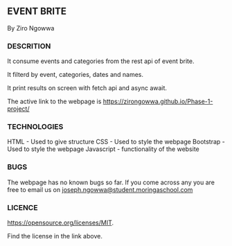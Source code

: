 ## EVENT BRITE
 By Ziro Ngowwa

 ### DESCRITION
 It consume events and categories from the rest api of event brite.

 It filterd by event, categories, dates and names.

 It print results on screen with fetch api and async await.

 The active link to the webpage is  https://zirongowwa.github.io/Phase-1-project/

 ### TECHNOLOGIES
 HTML - Used to give structure
 CSS - Used to style the webpage
 Bootstrap - Used to style the webpage
 Javascript - functionality of the website

 ### BUGS
 The webpage has no known bugs so far. If you come across any you are free to email us on joseph.ngowwa@student.moringaschool.com

### LICENCE
https://opensource.org/licenses/MIT.

Find the license in the link above.








